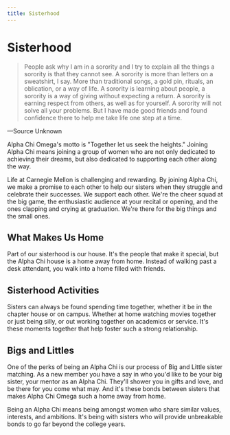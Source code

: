 ```yaml
---
title: Sisterhood
---
```


# Sisterhood

> People ask why I am in a sorority and I try to explain all the things a sorority is that they cannot see. A sorority is more than letters on a sweatshirt, I say. More than traditional songs, a gold pin, rituals, an oblication, or a way of life. A sorority is learning about people, a sorority is a way of giving without expecting a return. A sorority is earning respect from others, as well as for yourself. A sorority will not solve all your problems. But I have made good friends and found confidence there to help me take life one step at a time. 

&mdash;Source Unknown

Alpha Chi Omega's motto is "Together let us seek the heights." Joining Alpha Chi means joining a group of women who are not only dedicated to achieving their dreams, but also dedicated to supporting each other along the way.

Life at Carnegie Mellon is challenging and rewarding. By joining Alpha Chi, we make a promise to each other to help our sisters when they struggle and celebrate their successes. We support each other. We're the cheer squad at the big game, the enthusiastic audience at your recital or opening, and the ones clapping and crying at graduation. We're there for the big things and the small ones.

## What Makes Us Home

Part of our sisterhood is our house. It's the people that make it special, but the Alpha Chi house is a home away from home. Instead of walking past a desk attendant, you walk into a home filled with friends.

## Sisterhood Activities

Sisters can always be found spending time together, whether it be in the chapter house or on campus. Whether at home watching movies together or just being silly, or out working together on academics or service. It's these moments together that help foster such a strong relationship. 

## Bigs and Littles

One of the perks of being an Alpha Chi is our process of Big and Little sister matching. As a new member you have a say in who you'd like to be your big sister, your mentor as an Alpha Chi. They'll shower you in gifts and love, and be there for you come what may. And it's these bonds between sisters that makes Alpha Chi Omega such a home away from home.

Being an Alpha Chi means being amongst women who share similar values, interests, and ambitions. It's being with sisters who will provide unbreakable bonds to go far beyond the college years. 

